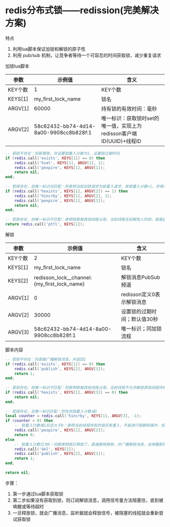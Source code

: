 # redis分布式锁——redission(完美解决方案)

特点
1. 利用lua脚本保证加锁和解锁的原子性
2. 利用 pub/sub 机制，让竞争者等待一个可容忍的时间获取锁，减少重复请求

加锁lua脚本

|参数|	示例值|含义|
|---|---|---|
|KEY个数|	1|	KEY个数|
|KEYS[1]|	my_first_lock_name	|锁名
|ARGV[1]	| 60000	|持有锁的有效时间：毫秒
|ARGV[2]	| 58c62432-bb74-4d14-8a00-9908cc8b828f:1|	唯一标识：获取锁时set的唯一值，实现上为redisson客户端ID(UUID)+线程ID
```lua
-- 若锁不存在：则新增锁，并设置锁重入计数为1、设置锁过期时间
if (redis.call('exists', KEYS[1]) == 0) then
    redis.call('hset', KEYS[1], ARGV[2], 1);
    redis.call('pexpire', KEYS[1], ARGV[1]);
    return nil;
end;
 
-- 若锁存在，且唯一标识也匹配：则表明当前加锁请求为锁重入请求，故锁重入计数+1，并再次设置锁过期时间
if (redis.call('hexists', KEYS[1], ARGV[2]) == 1) then
    redis.call('hincrby', KEYS[1], ARGV[2], 1);
    redis.call('pexpire', KEYS[1], ARGV[1]);
    return nil;
end;
 
-- 若锁存在，但唯一标识不匹配：表明锁是被其他线程占用，当前线程无权解他人的锁，直接返回锁剩余过期时间
return redis.call('pttl', KEYS[1]);
```

解锁


|参数|	示例值	|含义
|---|---|---|
|KEY个数	|2|	KEY个数
KEYS[1]	|my_first_lock_name	|锁名
KEYS[2]	|redisson_lock__channel:{my_first_lock_name}|	解锁消息PubSub频道
ARGV[1]	|0	|redisson定义0表示解锁消息
ARGV[2]	|30000	|设置锁的过期时间；默认值30秒
ARGV[3]	|58c62432-bb74-4d14-8a00-9908cc8b828f:1|	唯一标识；同加锁流程

脚本内容
```lua
-- 若锁不存在：则直接广播解锁消息，并返回1
if (redis.call('exists', KEYS[1]) == 0) then
    redis.call('publish', KEYS[2], ARGV[1]);
    return 1; 
end;
 
-- 若锁存在，但唯一标识不匹配：则表明锁被其他线程占用，当前线程不允许解锁其他线程持有的锁
if (redis.call('hexists', KEYS[1], ARGV[3]) == 0) then
    return nil;
end; 
 
-- 若锁存在，且唯一标识匹配：则先将锁重入计数减1
local counter = redis.call('hincrby', KEYS[1], ARGV[3], -1); 
if (counter > 0) then 
    -- 锁重入计数减1后还大于0：表明当前线程持有的锁还有重入，不能进行锁删除操作，但可以友好地帮忙设置下过期时期
    redis.call('pexpire', KEYS[1], ARGV[2]); 
    return 0; 
else 
    -- 锁重入计数已为0：间接表明锁已释放了。直接删除掉锁，并广播解锁消息，去唤醒那些争抢过锁但还处于阻塞中的线程
    redis.call('del', KEYS[1]); 
    redis.call('publish', KEYS[2], ARGV[1]); 
    return 1;
end;
 
return nil;
```

步骤：
1. 第一步通过lua脚本获取锁
2. 第二步如果没有获取到锁，则订阅解锁消息，调用信号量方法阻塞住，直到被唤醒或等待超时
3. 一旦释放锁，就会广播消息，监听器就会释放信号，被阻塞的线程就会重新尝试获取锁
 
